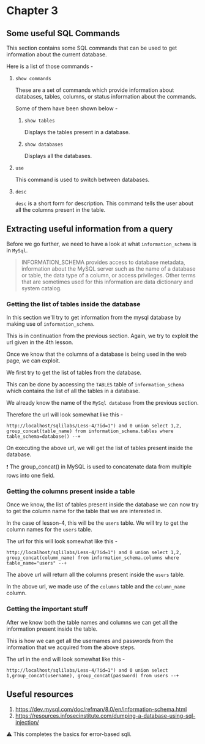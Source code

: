 # Chapter 3

## Some useful SQL Commands

This section contains some SQL commands that can be used to get information about the current database. 

Here is a list of those commands - 

1.  ```show commands```

    These are a set of commands which provide information about databases, tables, columns, or status information about the commands.

    Some of them have been shown below - 

    1.  ```show tables```   
        
        Displays the tables present in a database.

    1.  ```show databases```

        Displays all the databases.

1.  ```use```

    This command is used to switch between databases.

1.  ```desc```

    ```desc``` is a short form for description. This command tells the user about all the columns present in the table.

## Extracting useful information from a query

Before we go further, we need to have a look at what ```information_schema``` is in ```MySql```.

> INFORMATION_SCHEMA provides access to database metadata, information about the MySQL server such as the name of a database or table, the data type of a column, or access privileges. Other terms that are sometimes used for this information are data dictionary and system catalog.

### Getting the list of tables inside the database

In this section we'll try to get information from the mysql database by making use of ```information_schema```.

This is in continuation from the previous section. Again, we try to exploit the url given in the 4th lesson.

Once we know that the columns of a database is being used in the web page, we can exploit. 

We first try to get the list of tables from the database.

This can be done by accessing the ```TABLES``` table of ```information_schema``` which contains the list of all the tables in a database.

We already know the name of the ```MySql database``` from the previous section.  

Therefore the url will look somewhat like this - 

```http://localhost/sqlilabs/Less-4/?id=1") and 0 union select 1,2, group_concat(table_name) from information_schema.tables where table_schema=database() --+```

On executing the above url, we will get the list of tables present inside the database.

:exclamation: The group_concat() in MySQL is used to concatenate data from multiple rows into one field.

### Getting the columns present inside a table

Once we know, the list of tables present inside the database we can now try to get the column name for the table that we are interested in. 

In the case of lesson-4, this will be the ```users``` table. We will try to get the column names for the ```users``` table.

The url for this will look somewhat like this - 

```
http://localhost/sqlilabs/Less-4/?id=1") and 0 union select 1,2, group_concat(column_name) from information_schema.columns where table_name="users" --+
```

The above url will return all the columns present inside the ```users``` table.

In the above url, we made use of the ```columns``` table and the ```column_name``` column.

### Getting the important stuff

After we know both the table names and columns we can get all the information present inside the table. 

This is how we can get all the usernames and passwords from the information that we acquired from the above steps.

The url in the end will look somewhat like this - 

```
http://localhost/sqlilabs/Less-4/?id=1") and 0 union select 1,group_concat(username), group_concat(password) from users --+
```

## Useful resources 

1.  https://dev.mysql.com/doc/refman/8.0/en/information-schema.html
1.  https://resources.infosecinstitute.com/dumping-a-database-using-sql-injection/

:warning: This completes the basics for error-based sqli.